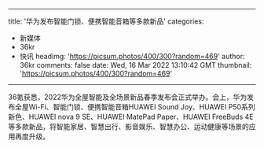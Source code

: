 
---
title: '华为发布智能门锁、便携智能音箱等多款新品'
categories: 
 - 新媒体
 - 36kr
 - 快讯
headimg: 'https://picsum.photos/400/300?random=469'
author: 36kr
comments: false
date: Wed, 16 Mar 2022 13:10:42 GMT
thumbnail: 'https://picsum.photos/400/300?random=469'
---

<div>   
36氪获悉，2022华为全屋智能及全场景新品春季发布会正式举办。会上，华为发布全屋Wi-Fi、智能门锁、便携智能音箱HUAWEI Sound Joy、HUAWEI P50系列新色、HUAWEI nova 9 SE、HUAWEI MatePad Paper、HUAWEI FreeBuds 4E等多款新品，将智能家居、智慧出行、影音娱乐、智慧办公、运动健康等场景的应用再度升级。  
</div>
            